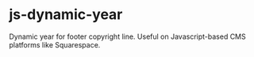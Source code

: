 # js-dynamic-year
Dynamic year for footer copyright line. Useful on Javascript-based CMS platforms like Squarespace. 
